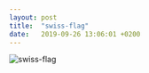```yaml
---
layout: post
title:  "swiss-flag"
date:   2019-09-26 13:06:01 +0200
---
```


![swiss-flag]({{site.baseurl}}/assets/swiss-flag.jpg)
